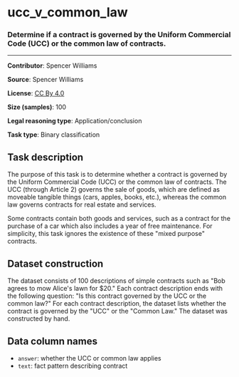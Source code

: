 # ucc_v_common_law

### Determine if a contract is governed by the Uniform Commercial Code (UCC) or the common law of contracts.
---
**Contributor**: Spencer Williams

**Source**: Spencer Williams

**License**: [CC By 4.0](https://creativecommons.org/licenses/by/4.0/)

**Size (samples)**: 100

**Legal reasoning type**: Application/conclusion

**Task type**: Binary classification

## Task description

The purpose of this task is to determine whether a contract is governed by the Uniform Commercial Code (UCC) or the common law of contracts. The UCC (through Article 2) governs the sale of goods, which are defined as moveable tangible things (cars, apples, books, etc.), whereas the common law governs contracts for real estate and services.

Some contracts contain both goods and services, such as a contract for the purchase of a car which also includes a year of free maintenance. For simplicity, this task ignores the existence of these "mixed purpose" contracts.

## Dataset construction

The dataset consists of 100 descriptions of simple contracts such as "Bob agrees to mow Alice's lawn for $20." Each contract description ends with the following question: "Is this contract governed by the UCC or the common law?" For each contract description, the dataset lists whether the contract is governed by the "UCC" or the "Common Law." The dataset was constructed by hand.

## Data column names

- `answer`: whether the UCC or common law applies
- `text`: fact pattern describing contract